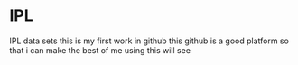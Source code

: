 # IPL
IPL data sets
this is my first work in github
this github is a good platform so that i can make the best of me using this
will see
